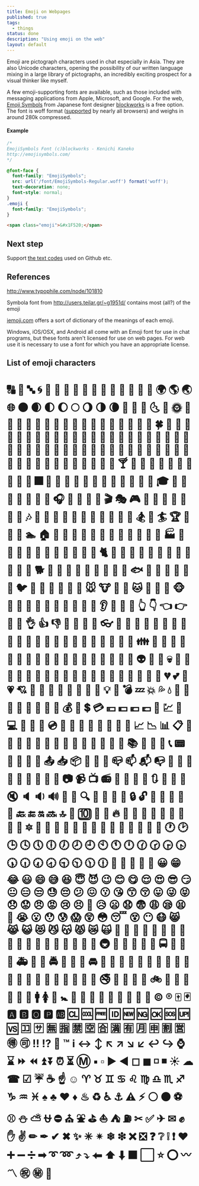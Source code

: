 ```yaml
---
title: Emoji on Webpages
published: true
tags: 
  - things
status: done
description: "Using emoji on the web"
layout: default
---
```


Emoji are pictograph characters used in chat especially in Asia. They are also Unicode characters, opening the possibility of our written language mixing in a large library of pictographs, an incredibly exciting prospect for a visual thinker like myself.

A few emoji-supporting fonts are available, such as those included with messaging applications from Apple, Microsoft, and Google. For the web, [Emoji Symbols](http://emojisymbols.com/) from Japanese font designer [blockworks](http://blockworks.jp/) is a free option. The font is woff format ([supported](http://caniuse.com/#feat=woff) by nearly all browsers) and weighs in around 280k compressed. 





#### Example

```css
/*
EmojiSymbols Font (c)blockworks - Kenichi Kaneko
http://emojisymbols.com/
*/

@font-face {
  font-family: "EmojiSymbols";
  src: url('/font/EmojiSymbols-Regular.woff') format('woff');
  text-decoration: none;
  font-style: normal;
}
.emoji {
  font-family: "EmojiSymbols";
}
```

```html
<span class="emoji">&#x1F520;</span>
```

## Next step

Support [the text codes](http://www.emoji-cheat-sheet.com/) used on Github etc.

## References

<http://www.typophile.com/node/101810>

Symbola font from <http://users.teilar.gr/~g1951d/> contains most (all?) of the emoji

[iemoji.com](http://www.iemoji.com/browse/emoji/category) offers a sort of dictionary of the meanings of each emoji.

Windows, iOS/OSX, and Android all come with an Emoji font for use in chat programs, but these fonts aren't licensed for use on web pages. For web use it is necessary to use a font for which you have an appropriate license.


## List of emoji characters

<h1 class="emoji">
&#x1F520;
&#x1F521;
&#x1F524;
&#x1F300;
&#x1F301;
&#x1F302;
&#x1F303;
&#x1F304;
&#x1F305;
&#x1F306;
&#x1F307;
&#x1F308;
&#x1F309;
&#x1F30A;
&#x1F30B;
&#x1F30C;
&#x1F30D;
&#x1F30E;
&#x1F30F;
&#x1F310;
&#x1F311;
&#x1F312;
&#x1F313;
&#x1F314;
&#x1F315;
&#x1F316;
&#x1F317;
&#x1F318;
&#x1F319;
&#x1F31A;
&#x1F31B;
&#x1F31C;
&#x1F31D;
&#x1F31E;
&#x1F31F;
&#x1F320;
&#x1F330;
&#x1F331;
&#x1F332;
&#x1F333;
&#x1F334;
&#x1F335;
&#x1F337;
&#x1F338;
&#x1F339;
&#x1F33A;
&#x1F33B;
&#x1F33C;
&#x1F33D;
&#x1F33E;
&#x1F33F;
&#x1F340;
&#x1F341;
&#x1F342;
&#x1F343;
&#x1F344;
&#x1F345;
&#x1F346;
&#x1F347;
&#x1F348;
&#x1F349;
&#x1F34A;
&#x1F34B;
&#x1F34C;
&#x1F34D;
&#x1F34E;
&#x1F34F;
&#x1F350;
&#x1F351;
&#x1F352;
&#x1F353;
&#x1F354;
&#x1F355;
&#x1F356;
&#x1F357;
&#x1F358;
&#x1F359;
&#x1F35A;
&#x1F35B;
&#x1F35C;
&#x1F35D;
&#x1F35E;
&#x1F35F;
&#x1F360;
&#x1F361;
&#x1F362;
&#x1F363;
&#x1F364;
&#x1F365;
&#x1F366;
&#x1F367;
&#x1F368;
&#x1F369;
&#x1F36A;
&#x1F36B;
&#x1F36C;
&#x1F36D;
&#x1F36E;
&#x1F36F;
&#x1F370;
&#x1F371;
&#x1F372;
&#x1F373;
&#x1F374;
&#x1F375;
&#x1F376;
&#x1F377;
&#x1F378;
&#x1F379;
&#x1F37A;
&#x1F37B;
&#x1F37C;
&#x1F380;
&#x1F381;
&#x1F382;
&#x1F383;
&#x1F384;
&#x1F385;
&#x1F386;
&#x1F387;
&#x1F388;
&#x1F389;
&#x1F38A;
&#x1F38B;
&#x1F38C;
&#x1F38D;
&#x1F38E;
&#x1F38F;
&#x1F390;
&#x1F391;
&#x1F392;
&#x1F393;
&#x1F3A0;
&#x1F3A1;
&#x1F3A2;
&#x1F3A3;
&#x1F3A4;
&#x1F3A5;
&#x1F3A6;
&#x1F3A7;
&#x1F3A8;
&#x1F3A9;
&#x1F3AA;
&#x1F3AB;
&#x1F3AC;
&#x1F3AD;
&#x1F3AE;
&#x1F3AF;
&#x1F3B0;
&#x1F3B1;
&#x1F3B2;
&#x1F3B3;
&#x1F3B4;
&#x1F3B5;
&#x1F3B6;
&#x1F3B7;
&#x1F3B8;
&#x1F3B9;
&#x1F3BA;
&#x1F3BB;
&#x1F3BC;
&#x1F3BD;
&#x1F3BE;
&#x1F3BF;
&#x1F3C0;
&#x1F3C1;
&#x1F3C2;
&#x1F3C3;
&#x1F3C4;
&#x1F3C6;
&#x1F3C7;
&#x1F3C8;
&#x1F3C9;
&#x1F3CA;
&#x1F3E0;
&#x1F3E1;
&#x1F3E2;
&#x1F3E3;
&#x1F3E4;
&#x1F3E5;
&#x1F3E6;
&#x1F3E7;
&#x1F3E8;
&#x1F3E9;
&#x1F3EA;
&#x1F3EB;
&#x1F3EC;
&#x1F3ED;
&#x1F3EE;
&#x1F3EF;
&#x1F3F0;
&#x1F400;
&#x1F401;
&#x1F402;
&#x1F403;
&#x1F404;
&#x1F405;
&#x1F406;
&#x1F407;
&#x1F408;
&#x1F409;
&#x1F40A;
&#x1F40B;
&#x1F40C;
&#x1F40D;
&#x1F40E;
&#x1F40F;
&#x1F410;
&#x1F411;
&#x1F412;
&#x1F413;
&#x1F414;
&#x1F415;
&#x1F416;
&#x1F417;
&#x1F418;
&#x1F419;
&#x1F41A;
&#x1F41B;
&#x1F41C;
&#x1F41D;
&#x1F41E;
&#x1F41F;
&#x1F420;
&#x1F421;
&#x1F422;
&#x1F423;
&#x1F424;
&#x1F425;
&#x1F426;
&#x1F427;
&#x1F428;
&#x1F429;
&#x1F42A;
&#x1F42B;
&#x1F42C;
&#x1F42D;
&#x1F42E;
&#x1F42F;
&#x1F430;
&#x1F431;
&#x1F432;
&#x1F433;
&#x1F434;
&#x1F435;
&#x1F436;
&#x1F437;
&#x1F438;
&#x1F439;
&#x1F43A;
&#x1F43B;
&#x1F43C;
&#x1F43D;
&#x1F43E;
&#x1F440;
&#x1F442;
&#x1F443;
&#x1F444;
&#x1F445;
&#x1F446;
&#x1F447;
&#x1F448;
&#x1F449;
&#x1F44A;
&#x1F44B;
&#x1F44C;
&#x1F44D;
&#x1F44E;
&#x1F44F;
&#x1F450;
&#x1F451;
&#x1F452;
&#x1F453;
&#x1F454;
&#x1F455;
&#x1F456;
&#x1F457;
&#x1F458;
&#x1F459;
&#x1F45A;
&#x1F45B;
&#x1F45C;
&#x1F45D;
&#x1F45E;
&#x1F45F;
&#x1F460;
&#x1F461;
&#x1F462;
&#x1F463;
&#x1F464;
&#x1F465;
&#x1F466;
&#x1F467;
&#x1F468;
&#x1F469;
&#x1F46A;
&#x1F46B;
&#x1F46C;
&#x1F46D;
&#x1F46E;
&#x1F46F;
&#x1F470;
&#x1F471;
&#x1F472;
&#x1F473;
&#x1F474;
&#x1F475;
&#x1F476;
&#x1F477;
&#x1F478;
&#x1F479;
&#x1F47A;
&#x1F47B;
&#x1F47C;
&#x1F47D;
&#x1F47E;
&#x1F47F;
&#x1F480;
&#x1F481;
&#x1F482;
&#x1F483;
&#x1F484;
&#x1F485;
&#x1F486;
&#x1F487;
&#x1F488;
&#x1F489;
&#x1F48A;
&#x1F48B;
&#x1F48C;
&#x1F48D;
&#x1F48E;
&#x1F48F;
&#x1F490;
&#x1F491;
&#x1F492;
&#x1F493;
&#x1F494;
&#x1F495;
&#x1F496;
&#x1F497;
&#x1F498;
&#x1F499;
&#x1F49A;
&#x1F49B;
&#x1F49C;
&#x1F49D;
&#x1F49E;
&#x1F49F;
&#x1F4A0;
&#x1F4A1;
&#x1F4A2;
&#x1F4A3;
&#x1F4A4;
&#x1F4A5;
&#x1F4A6;
&#x1F4A7;
&#x1F4A8;
&#x1F4A9;
&#x1F4AA;
&#x1F4AB;
&#x1F4AC;
&#x1F4AD;
&#x1F4AE;
&#x1F4AF;
&#x1F4B0;
&#x1F4B1;
&#x1F4B2;
&#x1F4B3;
&#x1F4B4;
&#x1F4B5;
&#x1F4B6;
&#x1F4B7;
&#x1F4B8;
&#x1F4B9;
&#x1F4BA;
&#x1F4BB;
&#x1F4BC;
&#x1F4BD;
&#x1F4BE;
&#x1F4BF;
&#x1F4C0;
&#x1F4C1;
&#x1F4C2;
&#x1F4C3;
&#x1F4C4;
&#x1F4C5;
&#x1F4C6;
&#x1F4C7;
&#x1F4C8;
&#x1F4C9;
&#x1F4CA;
&#x1F4CB;
&#x1F4CC;
&#x1F4CD;
&#x1F4CE;
&#x1F4CF;
&#x1F4D0;
&#x1F4D1;
&#x1F4D2;
&#x1F4D3;
&#x1F4D4;
&#x1F4D5;
&#x1F4D6;
&#x1F4D7;
&#x1F4D8;
&#x1F4D9;
&#x1F4DA;
&#x1F4DB;
&#x1F4DC;
&#x1F4DD;
&#x1F4DE;
&#x1F4DF;
&#x1F4E0;
&#x1F4E1;
&#x1F4E2;
&#x1F4E3;
&#x1F4E4;
&#x1F4E5;
&#x1F4E6;
&#x1F4E7;
&#x1F4E8;
&#x1F4E9;
&#x1F4EA;
&#x1F4EB;
&#x1F4EC;
&#x1F4ED;
&#x1F4EE;
&#x1F4EF;
&#x1F4F0;
&#x1F4F1;
&#x1F4F2;
&#x1F4F3;
&#x1F4F4;
&#x1F4F5;
&#x1F4F6;
&#x1F4F7;
&#x1F4F9;
&#x1F4FA;
&#x1F4FB;
&#x1F4FC;
&#x1F500;
&#x1F501;
&#x1F502;
&#x1F503;
&#x1F504;
&#x1F505;
&#x1F506;
&#x1F507;
&#x1F508;
&#x1F509;
&#x1F50A;
&#x1F50B;
&#x1F50C;
&#x1F50D;
&#x1F50E;
&#x1F50F;
&#x1F510;
&#x1F511;
&#x1F512;
&#x1F513;
&#x1F514;
&#x1F515;
&#x1F516;
&#x1F517;
&#x1F518;
&#x1F519;
&#x1F51A;
&#x1F51B;
&#x1F51C;
&#x1F51D;
&#x1F51E;
&#x1F51F;
&#x1F522;
&#x1F523;
&#x1F525;
&#x1F526;
&#x1F527;
&#x1F528;
&#x1F529;
&#x1F52A;
&#x1F52B;
&#x1F52C;
&#x1F52D;
&#x1F52E;
&#x1F52F;
&#x1F530;
&#x1F531;
&#x1F532;
&#x1F533;
&#x1F534;
&#x1F535;
&#x1F536;
&#x1F537;
&#x1F538;
&#x1F539;
&#x1F53A;
&#x1F53B;
&#x1F53C;
&#x1F53D;
&#x1F550;
&#x1F551;
&#x1F552;
&#x1F553;
&#x1F554;
&#x1F555;
&#x1F556;
&#x1F557;
&#x1F558;
&#x1F559;
&#x1F55A;
&#x1F55B;
&#x1F55C;
&#x1F55D;
&#x1F55E;
&#x1F55F;
&#x1F560;
&#x1F561;
&#x1F562;
&#x1F563;
&#x1F564;
&#x1F565;
&#x1F566;
&#x1F567;
&#x1F5FB;
&#x1F5FC;
&#x1F5FD;
&#x1F5FE;
&#x1F5FF;
&#x1F600;
&#x1F601;
&#x1F602;
&#x1F603;
&#x1F604;
&#x1F605;
&#x1F606;
&#x1F607;
&#x1F608;
&#x1F609;
&#x1F60A;
&#x1F60B;
&#x1F60C;
&#x1F60D;
&#x1F60E;
&#x1F60F;
&#x1F610;
&#x1F611;
&#x1F612;
&#x1F613;
&#x1F614;
&#x1F615;
&#x1F616;
&#x1F617;
&#x1F618;
&#x1F619;
&#x1F61A;
&#x1F61B;
&#x1F61C;
&#x1F61D;
&#x1F61E;
&#x1F61F;
&#x1F620;
&#x1F621;
&#x1F622;
&#x1F623;
&#x1F624;
&#x1F625;
&#x1F626;
&#x1F627;
&#x1F628;
&#x1F629;
&#x1F62A;
&#x1F62B;
&#x1F62C;
&#x1F62D;
&#x1F62E;
&#x1F62F;
&#x1F630;
&#x1F631;
&#x1F632;
&#x1F633;
&#x1F634;
&#x1F635;
&#x1F636;
&#x1F637;
&#x1F638;
&#x1F639;
&#x1F63A;
&#x1F63B;
&#x1F63C;
&#x1F63D;
&#x1F63E;
&#x1F63F;
&#x1F640;
&#x1F645;
&#x1F646;
&#x1F647;
&#x1F648;
&#x1F649;
&#x1F64A;
&#x1F64B;
&#x1F64C;
&#x1F64D;
&#x1F64E;
&#x1F64F;
&#x1F680;
&#x1F681;
&#x1F682;
&#x1F683;
&#x1F684;
&#x1F685;
&#x1F686;
&#x1F687;
&#x1F688;
&#x1F689;
&#x1F68A;
&#x1F68B;
&#x1F68C;
&#x1F68D;
&#x1F68E;
&#x1F68F;
&#x1F690;
&#x1F691;
&#x1F692;
&#x1F693;
&#x1F694;
&#x1F695;
&#x1F696;
&#x1F697;
&#x1F698;
&#x1F699;
&#x1F69A;
&#x1F69B;
&#x1F69C;
&#x1F69D;
&#x1F69E;
&#x1F69F;
&#x1F6A0;
&#x1F6A1;
&#x1F6A2;
&#x1F6A3;
&#x1F6A4;
&#x1F6A5;
&#x1F6A6;
&#x1F6A7;
&#x1F6A8;
&#x1F6A9;
&#x1F6AA;
&#x1F6AB;
&#x1F6AC;
&#x1F6AD;
&#x1F6AE;
&#x1F6AF;
&#x1F6B0;
&#x1F6B1;
&#x1F6B2;
&#x1F6B3;
&#x1F6B4;
&#x1F6B5;
&#x1F6B6;
&#x1F6B7;
&#x1F6B8;
&#x1F6B9;
&#x1F6BA;
&#x1F6BB;
&#x1F6BC;
&#x1F6BD;
&#x1F6BE;
&#x1F6BF;
&#x1F6C0;
&#x1F6C1;
&#x1F6C2;
&#x1F6C3;
&#x1F6C4;
&#x1F6C5;
&#x00A9;
&#x00AE;
&#x1F004;
&#x1F0CF;
&#x1F170;
&#x1F171;
&#x1F17E;
&#x1F17F;
&#x1F18E;
&#x1F191;
&#x1F192;
&#x1F193;
&#x1F194;
&#x1F195;
&#x1F196;
&#x1F197;
&#x1F198;
&#x1F199;
&#x1F19A;
&#x1F201;
&#x1F202;
&#x1F21A;
&#x1F22F;
&#x1F232;
&#x1F233;
&#x1F234;
&#x1F235;
&#x1F236;
&#x1F237;
&#x1F238;
&#x1F239;
&#x1F23A;
&#x1F250;
&#x1F251;
&#x203C;
&#x2049;
&#x20E3;
&#x2122;
&#x2139;
&#x2194;
&#x2195;
&#x2196;
&#x2197;
&#x2198;
&#x2199;
&#x21A9;
&#x21AA;
&#x231A;
&#x231B;
&#x23E9;
&#x23EA;
&#x23EB;
&#x23EC;
&#x23F0;
&#x23F3;
&#x24C2;
&#x25AA;
&#x25AB;
&#x25B6;
&#x25C0;
&#x25FB;
&#x25FC;
&#x25FD;
&#x25FE;
&#x2600;
&#x2601;
&#x260E;
&#x2611;
&#x2614;
&#x2615;
&#x261D;
&#x263A;
&#x2648;
&#x2649;
&#x264A;
&#x264B;
&#x264C;
&#x264D;
&#x264E;
&#x264F;
&#x2650;
&#x2651;
&#x2652;
&#x2653;
&#x2660;
&#x2663;
&#x2665;
&#x2666;
&#x2668;
&#x267B;
&#x267F;
&#x2693;
&#x26A0;
&#x26A1;
&#x26AA;
&#x26AB;
&#x26BD;
&#x26BE;
&#x26C4;
&#x26C5;
&#x26CE;
&#x26D4;
&#x26EA;
&#x26F2;
&#x26F3;
&#x26F5;
&#x26FA;
&#x26FD;
&#x2702;
&#x2705;
&#x2708;
&#x2709;
&#x270A;
&#x270B;
&#x270C;
&#x270F;
&#x2712;
&#x2714;
&#x2716;
&#x2728;
&#x2733;
&#x2734;
&#x2744;
&#x2747;
&#x274C;
&#x274E;
&#x2753;
&#x2754;
&#x2755;
&#x2757;
&#x2764;
&#x2795;
&#x2796;
&#x2797;
&#x27A1;
&#x27B0;
&#x27BF;
&#x2934;
&#x2935;
&#x2B05;
&#x2B06;
&#x2B07;
&#x2B1B;
&#x2B1C;
&#x2B50;
&#x2B55;
&#x3030;
&#x303D;
&#x3297;
&#x3299;
&#xE50A;
</h1>